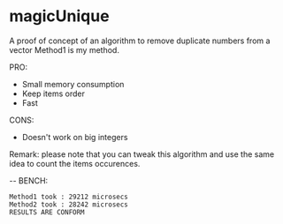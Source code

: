 # magicUnique
A proof of concept of an algorithm to remove duplicate numbers from a vector
Method1 is my method.

PRO:
- Small memory consumption
- Keep items order
- Fast

CONS:
- Doesn't work on big integers

Remark: please note that you can tweak this algorithm and use the same idea to count the items occurences.


-- BENCH:
```
Method1 took : 29212 microsecs
Method2 took : 28242 microsecs
RESULTS ARE CONFORM
```

